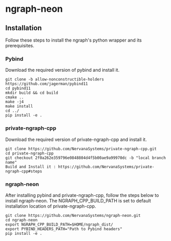 # ngraph-neon

## Installation

Follow these steps to install the ngraph's python wrapper and its prerequisites.

### Pybind

Download the required version of pybind and install it.
```
git clone -b allow-nonconstructible-holders https://github.com/jagerman/pybind11
cd pybind11
mkdir build && cd build
cmake ..
make -j4
make install
cd ../
pip install -e .
```
### private-ngraph-cpp

Download the required version of private-ngraph-cpp and install it.
```
git clone https://github.com/NervanaSystems/private-ngraph-cpp.git
cd private-ngraph-cpp
git checkout 2f0a262e359796e0848804d4f5b00ae9a99970dc -b "local branch name"
Build and Install it : https://github.com/NervanaSystems/private-ngraph-cpp#steps
```

### ngraph-neon

After installing pybind and private-ngraph-cpp, follow the steps below to install ngraph-neon.
The NGRAPH_CPP_BUILD_PATH is set to default installation location of private-ngraph-cpp.
```
git clone https://github.com/NervanaSystems/ngraph-neon.git
cd ngraph-neon
export NGRAPH_CPP_BUILD_PATH=$HOME/ngraph_dist/
export PYBIND_HEADERS_PATH="Path to Pybind headers"
pip install -e .
```
